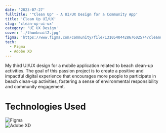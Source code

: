 ```yaml
---
date: '2023-07-27'
fulltitle: '"Clean Up" - A UI/UX Design for a Community App'
title: 'Clean Up UI/UX'
slug: 'clean-up-ui-ux'
category: 'UI UX Design'
cover: './thumbnail2.jpg'
figma: 'https://www.figma.com/community/file/1310540442867602574/cleanup-community-app'
tech:
  - Figma
  - Adobe XD
---
```


My third UI/UX design for a mobile application related to beach clean-up activities. The goal of this passion project is to create a positive and impactful digital experience that encourages more people to participate in beach clean-up activities, fostering a sense of environmental responsibility and community engagement.

# Technologies Used

<div class="container">
  <div class="badge-item">
    <img src="https://img.shields.io/badge/Figma-F24E1E?style=for-the-badge&logo=figma&logoColor=white" alt="Figma" class="badge-image" />
  </div>
  <div class="badge-item">
    <img src="https://img.shields.io/badge/Adobe%20XD-470137?style=for-the-badge&logo=Adobe%20XD&logoColor=#FF61F6" alt="Adobe XD" class="badge-image" />
  </div>
</div>
